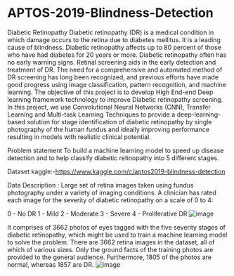 # APTOS-2019-Blindness-Detection

Diabetic Retinopathy
Diabetic retinopathy (DR) is a medical condition in which damage occurs to the retina due to diabetes mellitus. It is a leading cause of blindness. Diabetic retinopathy affects up to 80 percent of those who have had diabetes for 20 years or more. Diabetic retinopathy often has no early warning signs. Retinal screening aids in the early detection and treatment of DR. The need for a comprehensive and automated method of DR screening has long been recognized, and previous efforts have made good progress using image classification, pattern recognition, and machine learning. The objective of this project is to develop High End-end Deep learning framework technology to improve Diabetic retinopathy screening. In this project, we use Convolutional Neural Networks (CNN), Transfer Learning and Multi-task Learning Techniques to provide a deep-learning-based solution for stage identification of diabetic retinopathy by single photography of the human fundus and ideally improving performance resulting in models with realistic clinical potential.


Problem statement
To build a machine learning model to speed up disease detection and to help classify diabetic retinopathy into 5 different stages.

Dataset
kaggle:-https://www.kaggle.com/c/aptos2019-blindness-detection

Data Description :
Large set of retina images taken using fundus photography under a variety of imaging conditions. A clinician has rated each image for the severity of diabetic retinopathy on a scale of 0 to 4:

0 - No DR
1 - Mild
2 - Moderate
3 - Severe
4 - Proliferative DR
![image](https://user-images.githubusercontent.com/38246378/145710762-52c439d6-9037-469e-bd4e-51ba506cdaf0.png)


It comprises of 3662 photos of eyes tagged with the five severity stages of diabetic retinopathy, which might be used to train a machine learning model to solve the problem. There are 3662 retina images in the dataset, all of which of various sizes. Only the ground facts of the training photos are provided to the general audience. Furthermore, 1805 of the photos are normal, whereas 1857 are DR.
![image](https://user-images.githubusercontent.com/38246378/145710755-1e27d27a-d647-47ec-8155-59e2c822c73e.png)




